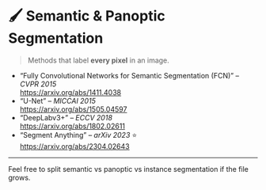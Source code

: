 # 🖌️ Semantic & Panoptic Segmentation

> Methods that label **every pixel** in an image.

- “Fully Convolutional Networks for Semantic Segmentation (FCN)” – *CVPR 2015*  
  https://arxiv.org/abs/1411.4038
- “U-Net” – *MICCAI 2015*  
  https://arxiv.org/abs/1505.04597
- “DeepLabv3+” – *ECCV 2018*  
  https://arxiv.org/abs/1802.02611
- “Segment Anything” – *arXiv 2023* ⭐  
  https://arxiv.org/abs/2304.02643

---

Feel free to split semantic vs panoptic vs instance segmentation if the file grows. 
